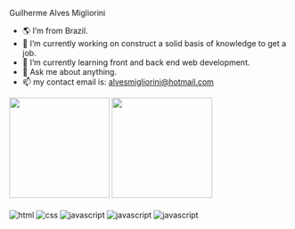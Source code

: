 Guilherme Alves Migliorini

- 🌎 I’m from Brazil.
- 🔭 I’m currently working on construct a solid basis of knowledge to get a job.
- 🌱 I’m currently learning front and back end web development.
- 💬 Ask me about anything.
- 📫 my contact email is: alvesmigliorini@hotmail.com

<div>
  <img height="180em" src="https://github-readme-stats.vercel.app/api?username=GuilhermeAlvesMigliorini&show_icons=true&theme=radical&count_private=true">
  <img height="180em" src="https://github-readme-stats.vercel.app/api/top-langs/?username=GuilhermeAlvesMigliorini&theme=radical">
</div>

<div style="display: inline_block"><br>
  <img align="center" alt="html" src="https://img.shields.io/badge/HTML5-E34F26?style=for-the-badge&logo=html5&logoColor=white">
  <img align="center" alt="css" src="https://img.shields.io/badge/CSS3-1572B6?style=for-the-badge&logo=css3&logoColor=white">
  <img align="center" alt="javascript" src="https://img.shields.io/badge/JavaScript-323330?style=for-the-badge&logo=javascript&logoColor=F7DF1E">
  <img align="center" alt="javascript" src="https://img.shields.io/badge/React-20232A?style=for-the-badge&logo=react&logoColor=61DAFB">
  <img align="center" alt="javascript" src="https://img.shields.io/badge/Sass-CC6699?style=for-the-badge&logo=sass&logoColor=white">
</div>
